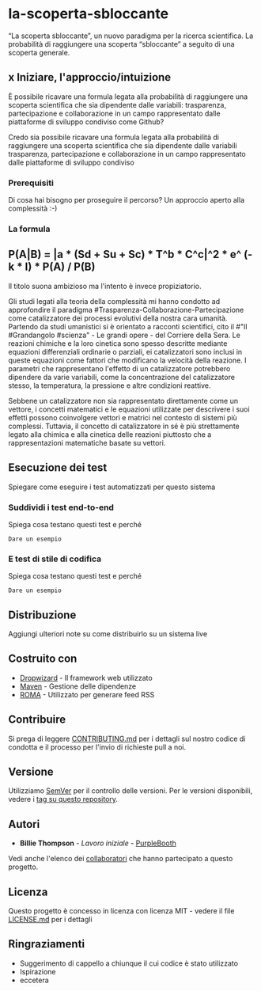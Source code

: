 # la-scoperta-sbloccante
“La scoperta sbloccante”, un nuovo paradigma per la ricerca scientifica. La probabilità di raggiungere una scoperta “sbloccante” a seguito di una scoperta generale.


## x Iniziare, l'approccio/intuizione

È possibile ricavare una formula legata alla probabilità di raggiungere una scoperta scientifica che sia dipendente dalle variabili: trasparenza, partecipazione e collaborazione in un campo rappresentato dalle piattaforme di sviluppo condiviso come Github?

Credo sia possibile ricavare una formula legata alla probabilità di raggiungere una scoperta scientifica che sia dipendente dalle variabili trasparenza, partecipazione e collaborazione in un campo rappresentato dalle piattaforme di sviluppo condiviso 


### Prerequisiti

Di cosa hai bisogno per proseguire il percorso?
Un approccio aperto alla complessità :-)

### La formula

## P(A|B) = |a * (Sd + Su + Sc) * T^b * C^c|^2 * e^ (-k * I) * P(A) / P(B)

Il titolo suona ambizioso ma l'intento è invece propiziatorio. 

Gli studi legati alla teoria della complessità mi hanno condotto ad approfondire il paradigma #Trasparenza-Collaborazione-Partecipazione come catalizzatore dei processi evolutivi della nostra cara umanità.
Partendo da studi umanistici si è orientato a racconti scientifici, cito il #"Il #Grandangolo #scienza" - Le grandi opere - del Corriere della Sera. 
Le reazioni chimiche e la loro cinetica sono spesso descritte mediante equazioni differenziali ordinarie o parziali, ei catalizzatori sono inclusi in queste equazioni come fattori che modificano la velocità della reazione. I parametri che rappresentano l'effetto di un catalizzatore potrebbero dipendere da varie variabili, come la concentrazione del catalizzatore stesso, la temperatura, la pressione e altre condizioni reattive.

Sebbene un catalizzatore non sia rappresentato direttamente come un vettore, i concetti matematici e le equazioni utilizzate per descrivere i suoi effetti possono coinvolgere vettori e matrici nel contesto di sistemi più complessi. Tuttavia, il concetto di catalizzatore in sé è più strettamente legato alla chimica e alla cinetica delle reazioni piuttosto che a rappresentazioni matematiche basate su vettori.







## Esecuzione dei test

Spiegare come eseguire i test automatizzati per questo sistema

### Suddividi i test end-to-end

Spiega cosa testano questi test e perché

```
Dare un esempio
```

### E test di stile di codifica

Spiega cosa testano questi test e perché

```
Dare un esempio
```

## Distribuzione

Aggiungi ulteriori note su come distribuirlo su un sistema live

## Costruito con

* [Dropwizard](http://www.dropwizard.io/1.0.2/docs/) - Il framework web utilizzato
* [Maven](https://maven.apache.org/) - Gestione delle dipendenze
* [ROMA](https://rometools.github.io/rome/) - Utilizzato per generare feed RSS

## Contribuire

Si prega di leggere [CONTRIBUTING.md](https://gist.github.com/PurpleBooth/b24679402957c63ec426) per i dettagli sul nostro codice di condotta e il processo per l'invio di richieste pull a noi.

## Versione

Utilizziamo [SemVer](http://semver.org/) per il controllo delle versioni. Per le versioni disponibili, vedere i [tag su questo repository](https://github.com/your/project/tags).

## Autori

* **Billie Thompson** - *Lavoro iniziale* - [PurpleBooth](https://github.com/PurpleBooth)

Vedi anche l'elenco dei [collaboratori](https://github.com/your/project/contributors) che hanno partecipato a questo progetto.

## Licenza

Questo progetto è concesso in licenza con licenza MIT - vedere il file [LICENSE.md](LICENSE.md) per i dettagli

## Ringraziamenti

* Suggerimento di cappello a chiunque il cui codice è stato utilizzato
* Ispirazione
* eccetera
